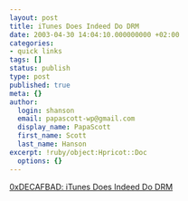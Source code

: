 ```yaml
---
layout: post
title: iTunes Does Indeed Do DRM
date: 2003-04-30 14:04:10.000000000 +02:00
categories:
- quick links
tags: []
status: publish
type: post
published: true
meta: {}
author:
  login: shanson
  email: papascott-wp@gmail.com
  display_name: PapaScott
  first_name: Scott
  last_name: Hanson
excerpt: !ruby/object:Hpricot::Doc
  options: {}
---
```

<p><a title="The files aren't mine. Bah." href="http://www.decafbad.com/blog/geek/itunes_does_drm.html">0xDECAFBAD: iTunes Does Indeed Do DRM</a></p>
